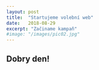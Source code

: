 ```yaml
---
layout: post
title:  "Startujeme volební web"
date:   2018-08-29
excerpt: "Začiname kampaň"
#image: "/images/pic02.jpg"
---
```


## Dobry den! 
